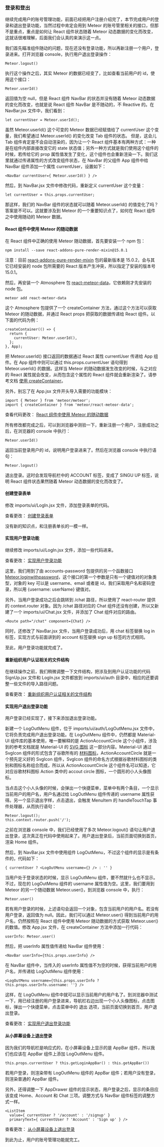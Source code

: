 ### 登录和登出

继续完成用户的账号管理功能，前面已经把用户注册介绍完了，本节完成用户的登录和退出登录功能，当然过程中肯定会用到 Meteor 的账号管里相关的接口，但那不是重点，重点是如何让 React 组件状态随着 Meteor 动态数据的变化而改变，这就话很难理解，后面我们会认真的来演示这一点。

我们首先瞄准组件随动的问题，现在还没有登录功能，所以再新注册一个用户，登录进来。打开浏览器 console，执行用户退出登录操作：

```
Meteor.logout()

```
执行这个操作之后，其实 Meteor 的数据已经变了，比如查看当前用户的 id，使用这个接口：

```
Meteor.userId()

```
返回值为空 null，但是 React 组件 NavBar 的状态并没有随着 Meteor 动态数据的变化而改变，也就是说 React 组件 NavBar 是不随动的，不 Reactive 的。在 NavBar.jsx 文件中，我们看到：

```
let currentUser = Meteor.userId();

```
虽然 Meteor.userId() 这个可变的 Meteor 数据已经赋值给了 currentUser 这个变量，我们希望通过 Meteor.userId() 的变化改变 Tab 组件的状态。 但是，这会儿 Tab 组件肯定是不会自动渲染的，因为让一个 React 组件基本有两种方式：一种是在组件内部直接改变它的 state 状态值；另外一种方式就是我们使用这个组件的时候，若传给它的 prop 属性值发生了变化，这个组件也会重新渲染一下。我们这里就通过传递属性的方式改变组件状态，在 NavBar 的父组件 App 组件中给 NavBar 组件添加一个属性 currentUser，设置如下：

```
<NavBar currentUser={ Meteor.userId() } />

```
然后，到 NavBar.jsx 文件中修改代码，重新定义 currentUser 这个变量：

```
let currentUser = this.props.currentUser;

```
那这样，我们的 NavBar 组件的状态就可以随着 Meteor.userId() 的值变化了吗？答案是不可以。这就要涉及到 Meteor 的一个重要知识点了，如何在 React 组件之中使用随动的 Meteor 数据。

#### React 组件中使用 Meteor 的随动数据

在 React 组件中正确的使用 Meteor 随动数据，首先要安装一个 npm 包：

```
npm install --save react-addons-pure-render-mixin@15.0.1

```
注意：目前 [react-addons-pure-render-mixin](https://www.npmjs.com/package/react-addons-pure-render-mixin) 包的最新版本是 15.0.2，会与其它已经安装的 node 包所需要的 React 版本产生冲突，所以指定了安装的版本号 15.0.1。

然后，再安装一个 Atmosphere 包 [react-meteor-data](https://atmospherejs.com/meteor/react-meteor-data)，它依赖刚才先安装的 node 包。

```
meteor add react-meteor-data

```
这个 Atmosphere 包提供了一个 createContainer 方法，通过这个方法可以获取 Meteor 的随动数据，并通过 React props 把获取的数据传递给 React 组件。以下面的代码为例：

```
createContainer(() => {
  return {
    currentUser: Meteor.userId(),
  };
}, App);

```
把 Meteor.userId() 接口返回的数据通过 React 属性 currentUser 传递给 App 组件。在 App 组件中则可以通过 this.props.currentUser 语句得到 Meteor.userId() 的数据。这样当 Meteor 的随动数据发生改变的时候，与之对应的 React 属性就会改变，从而包含这个属性的 React 组件就会重新渲染了。请参考文档 [使用 createContainer](https://guide.meteor.com/react.html#using-createContainer)。

另外，别忘了在 App.jsx 文件开头导入需要的功能模块：

```
import { Meteor } from 'meteor/meteor';
import { createContainer } from 'meteor/react-meteor-data';

```
查看代码更改： [React 组件中使用 Meteor 的随动数据](https://coding.net/u/happypeter/p/meteor-react-bird-demo/git/commit/a4903a7c1ece3aa06137b1b7058a8660fb33f4f1)

所有修改都完成之后，可以到浏览器中测验一下，重新注册一个用户，注册成功之后，在浏览器的 console 中执行：

```
Meteor.userId()

```
返回当前登录用户的 id，说明用户登录进来了。然后在浏览器 console 中执行语句：

```
Meteor.logout()

```
退出登录。这时会发现导航栏中的 ACCOUNT 标签，变成了 SINGU UP 标签，说明 React 组件状态果然随着 Meteor 动态数据的变化而改变了。

#### 创建登录表单

修改 imports/ui/LogIn.jsx 文件，添加登录表单的代码。

查看更改： [创建登录表单](https://coding.net/u/happypeter/p/meteor-react-bird-demo/git/commit/3669080aca9146a707a49cee2f6f6c825639077d)

没有新的知识点，和注册表单长的一模一样。

#### 实现用户登录功能

继续修改 imports/ui/LogIn.jsx 文件，添加一些代码进来。

查看更改： [实现用户登录功能](https://coding.net/u/happypeter/p/meteor-react-bird-demo/git/commit/80e51799ff18e6ebfddfe5096155bbd64888d943)

这里，我们用到了由 accounts-password 包提供的另一个函数接口 [Meteor.loginwithpassword](http://docs.meteor.com/api/accounts.html#Meteor-loginWithPassword)，这个接口的第一个参数是只有一个键值对的对象类型，对象的 key 可以是 username、email 或者是 id，我们采取用户名和密码登录，所以用 {username: userName} 键值对。

另外，当用户登录成功之后会跳转到 /chat 路径，所以使用了 react-router 提供的 context.router 对象。因为 /chat 路径对应的 Chat 组件还没有创建，所以又新建了一个 imports/ui/Chat.jsx 文件，并添加了 Chat 组件对应的路由。

```
<Route path="/chat" component={Chat} />

```
同时，还修改了 NavBar.jsx 文件，当用户登录成功后，用 chat 标签替换 log in 标签，实现方式与前面讲到的 account 标签替换 sign up 标签的方式相同。

至此，用户登录功能就完成了。

#### 重新组织用户认证相关的文件结构

在继续操作之前，我们稍微调整一下文件结构，把涉及到用户认证功能的代码 SignUp.jsx 文件和 LogIn.jsx 文件都放到 imports/ui/auth 目录中，相应的还要调整一些文件的导入路径问题。

查看更改： [重新组织用户认证相关的文件结构](https://coding.net/u/happypeter/p/meteor-react-bird-demo/git/commit/14bf354ce7023b8d9d8cbdbec3167656cb94dc87)

#### 实现用户退出登录功能

用户登录已经实现了，接下来添加退出登录功能。

新建一个 LogOutMenu 组件，位于 imports/ui/auth/LogOutMenu.jsx 文件中，它将负责完成用户退出登录功能。在 LogOutMenu 组件中，仍然都是 Material-UI 组件库的基本使用，唯一要解释的是 ActionAccountCircle 这个小组件，涉及到的参考文档就是 Material-UI 的 [SVG 图标](http://www.material-ui.com/#/components/svg-icon) 这一部分内容。Material-UI 通过 SvgIcon 组件的形式包含了谷歌所有的 [材料图标](https://design.google.com/icons/)，ActionAccountCircle 就是一个预先定义好的 SvgIcon 组件，SvgIcon 组件的命名方式根据谷歌材料图标的类别和图标名称组合而成，所以从 ActionAccountCircle 这个组件名可以知道，它对应谷歌材料图标 Action 类中的 accout circle 图标，一个圆形的小人头像图标。

当点击这个小人头像的时候，会弹出一个快捷菜单，菜单中有两个条目，一个显示当前用户的用户名，用户名通过给 LogOutMenu 组件传递的 username 属性获得。另一个显示退出字样，点击退出，会触发 MenuItem 的 handleTouchTap 事件处理器，从而执行语句：

```
Meteor.logout();
this.context.router.push('/');

```
之前在浏览器 console 中，我们已经使用了多次 Meteor.logout() 语句让用户退出登录，这次真正在代码中使用起来了。用户退出登录后，当前页面切换到首页，渲染 Home 组件。

然后，到 NavBar.jsx 文件中使用组件 LogOutMenu，不过这个组件的显示是有条件的，代码如下：

```
{ currentUser ? <LogOutMenu username={} /> : '' }

```
当用户处于登录状态的时候，显示 LogOutMenu 组件，要不然就什么也不显示。不过，现在的 LogOutMenu 组件的 username 属性值为空。这里，我们要用到 Meteor 的另一个随动数据 Meteor.user()，到浏览器 console 中，执行：

```
Meteor.user()

```
若有用户登录的时候，上述语句会返回一个对象，包含当前用户的用户名。若没有用户登录，返回值为 null。因此，我们可以通过 Meteor.user() 得到当前用户的用户名，仍然按照在 React 组件中使用 Meteor 随动数据的方式获取 Meteor.user() 的数值。修改 App.jsx 文件，在 createContainer 方法中添加一行代码：

```
userInfo: Meteor.user()

```
然后，把 userInfo 属性值传递给 NavBar 组件使用：

```
<NavBar userInfo={this.props.userInfo} />

```
在 NavBar 组件中，当传入的 userInfo 属性值不为空的时候，获得当前用户的用户名，并传递给 LogOutMenu 组件使用：

```
<LogOutMenu username={this.props.userInfo ? this.props.userInfo.username: ''} />

```
这样，在 LogOutMenu 组件中就可以显示当前用户的用户名了。到浏览器中测试一下，用已经注册的用户登录进来，导航栏右边出现一个小人头像图标，点击图标，弹出一个快捷菜单，点击菜单中的 退出 选项，当前页面切换到首页，用户退出登录。

查看更改： [实现用户退出登录功能](https://coding.net/u/happypeter/p/meteor-react-bird-demo/git/commit/0ce4fa63d6d20a06de7df32c1f2b8cc8fa955fc1)

#### 从小屏幕设备上退出登录

因为我们的导航栏是响应式的，在小屏幕设备上显示的是 AppBar 组件，所以我们也应该在 AppBar 组件上添加 LogOutMenu 组件。

```
this.props.currentUser ? this.getLoginAppBar() : this.getAppBar())

```
若用户登录，则渲染带有 LogOutMenu 组件的 AppBar 组件；若用户没有登录，则渲染普通的 AppBar 组件。

另外，还得调整一下 AppDrawer 组件的显示状态，用户登录之后，显示的条目应该变成 Home、Account 和 Chat 三项。调整方式与 NavBar 组件标签的调整方式一样。

```
<ListItem
  value={ currentUser ? '/account' : '/signup' }
  primaryText={ currentUser ? 'Account' : 'Sign up' } />

```
查看更改： [从小屏幕设备上退出登录](https://coding.net/u/happypeter/p/meteor-react-bird-demo/git/commit/31f90d53a44ba64431461c500c65905c1041c8d8)

到此为止，用户的账号管理功能就完工。
